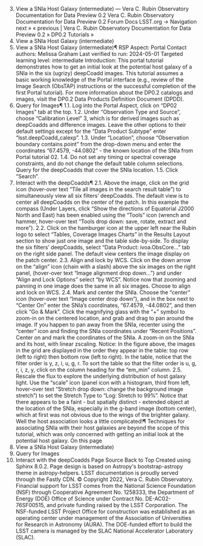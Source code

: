 03. View a SNIa Host Galaxy (intermediate) — Vera C. Rubin Observatory Documentation for Data Preview 0.2
Vera C. Rubin Observatory Documentation for Data Preview 0.2
Forum
Docs
LSST.org →
Navigation
next »
« previous
|
Vera C. Rubin Observatory Documentation for Data Preview 0.2
»
DP0.2 Tutorials »
03. View a SNIa Host Galaxy (intermediate)
03. View a SNIa Host Galaxy (intermediate)¶
RSP Aspect: Portal
Contact authors: Melissa Graham
Last verified to run: 2024-05-01
Targeted learning level: intermediate
Introduction:
This portal tutorial demonstrates how to get an initial look at the potential host galaxy of a SNIa in the six (ugrizy) deepCoadd images.
This tutorial assumes a basic working knowledge of the Portal interface (e.g., review of the Image Search (ObsTAP) instructions or the successful completion of the first Portal tutorial).
For more information about the DP0.2 catalogs and images, visit the DP0.2 Data Products Definition Document (DPDD).
1. Query for Images¶
1.1. Log into the Portal Aspect, click on “DP02 Images” tab at the top.
1.2. Under “Observation Type and Source”, choose “Calibration Level” 3, which is for derived images such as deepCoadds and
difference images. Leave the other options to their default settings except for the “Data Product Subtype” enter “lsst.deepCoadd_calexp”.
1.3. Under “Location”, choose “Observation boundary contains point” from the drop-down menu and enter the coordinates “67.4579, -44.0802” - the known location of the SNIa from Portal tutorial 02.
1.4. Do not set any timing or spectral coverage constraints, and do not change the default table column selections.
Query for the deepCoadds that cover the SNIa location.
1.5. Click “Search”.
2. Interact with the deepCoadds¶
2.1. Above the image, click on the grid icon (hover-over text “Tile all images in the search result table”) to simultaneously view all six filters’ deepCoadds.
The default view is to center all deepCoadds on the center of the patch.
In this example the compass (Under Layers, click “Show the directions of Equatorial J2000 North and East) has been enabled using the “Tools” icon (wrench and hammer,
hover-over text “Tools drop down: save, rotate, extract and more”).
2.2. Click on the hamburger icon at the upper left near the Rubin logo to select “Tables, Coverage Images Charts” in the Results Layout section to show just one image and the table side-by-side. To display the six filters’ deepCoadds, select “Data Product: ivoa.ObsCore…” tab on the right side panel.
The default view centers the image display on the patch center.
2.3. Align and lock by WCS.
Click on the down arrow on the “align” icon (chain with a slash) above the six images on the right panel, (hover-over text “Image alignment drop down…”) and under “Align and Lock Options” select “by WCS”.
Notice now that zooming and panning in one image does the same in all six images.
Choose to align and lock on WCS.
2.4. Mark and center the SNIa.
Choose the “center” icon (hover-over text “Image center drop down”), and in the box next to “Center On” enter the SNIa’s coordinates, “67.4579, -44.0802”, and then click “Go & Mark”.
Click the magnifying glass with the “+” symbol to zoom-in on the centered location, and grab and drag to pan around the image.
If you happen to pan away from the SNIa, recenter using the “center” icon and finding the SNIa coordinates under “Recent Positions”.
Center on and mark the coordinates of the SNIa.
A zoom-in on the SNIa and its host, with linear zscaling.
Notice: In the figure above, the images in the grid are displayed in the order they appear in the table: top row (left to right)
then bottom row (left to right).
In the table, notice that the filter order is y, z, i, u, g, r.
To sort the table so that the filter order is u, g, r, i, z, y, click on the column heading for the “em_min” column.
2.5. Rescale the flux to explore the underlying distribution of host galaxy light.
Use the “scale” icon (panel icon with a histogram, third from left, hover-over text “Stretch drop down: change the background image stretch”) to set the Stretch Type to “Log: Stretch to 99%”.
Notice that there appears to be a faint - but spatially distinct - extended object at the location of the SNIa, especially in the g-band image (bottom center), which at first was not obvious due to the wings of the brighter galaxy.
Well the host association looks a little complicated!¶
Techniques for associating SNIa with their host galaxies are beyond the scope of this tutorial, which was only concerned with getting an initial look at the potential host galaxy.
On this page
03. View a SNIa Host Galaxy (intermediate)
1. Query for Images
2. Interact with the deepCoadds
Page Source
Back to Top
Created using Sphinx 8.0.2. Page design is based on Astropy's bootstrap-astropy theme in astropy-helpers.
LSST documentation is proudly served through the Fastly CDN.
© Copyright 2022, Vera C. Rubin Observatory.
Financial support for LSST comes from the National Science Foundation (NSF) through Cooperative Agreement No. 1258333, the Department of Energy (DOE) Office of Science under Contract No. DE-AC02-76SF00515, and private funding raised by the LSST Corporation. The NSF-funded LSST Project Office for construction was established as an operating center under management of the Association of Universities for Research in Astronomy (AURA). The DOE-funded effort to build the LSST camera is managed by the SLAC National Accelerator Laboratory (SLAC).